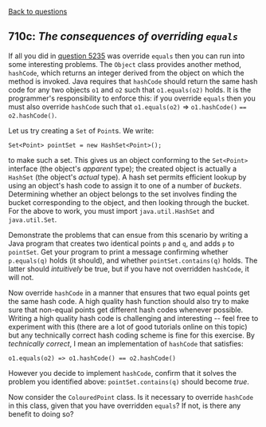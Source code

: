 [Back to questions](../../README.md)

## 710c: *The consequences of overriding `equals`*

If all you did in [question 5235](5235.md) was override `equals` then you can run into some interesting problems.
The `Object` class provides another method, `hashCode`, which returns an integer derived from the object on which the method is invoked.
Java requires that `hashCode` should return the same hash code for any two objects `o1` and `o2` such that
`o1.equals(o2)` holds.  It is the programmer's responsibility to enforce this: if you override `equals` then
you must also override `hashCode` such that `o1.equals(o2)` => `o1.hashCode()` `== o2.hashCode()`.

Let us try creating a `Set` of `Point`s.  We write:

```
Set<Point> pointSet = new HashSet<Point>();
```

to make such a set.  This gives us an object conforming to the `Set<Point>` interface (the object's
*apparent* type); the created object is actually a `HashSet` (the object's *actual* type).
A hash set permits efficient lookup by using an object's hash code to assign it to one of a number of *buckets*.
Determining whether an object belongs to the set involves finding the bucket corresponding to the object, and then
looking through the bucket.  For the above to work, you must import `java.util.HashSet` and `java.util.Set`.

Demonstrate the problems that can ensue from this scenario by writing a Java program that creates two identical points `p`
and `q`, and adds `p` to `pointSet`.  Get your program to print a message confirming whether `p.equals(q)`
holds (it should), and whether `pointSet.contains(q)` holds.  The latter should *intuitively* be true, but if you have not overridden
`hashCode`, it will not.

Now override `hashCode` in a manner that ensures that two equal points get the same hash code.  A high quality hash function should also try
to make sure that non-equal points get different hash codes whenever possible.  Writing a high quality hash code is challenging and interesting -- feel
free to experiment with this (there are a lot of good tutorials online on this topic) but any technically correct hash coding scheme is fine for this
exercise.  By *technically correct*, I mean an implementation of `hashCode` that satisfies:

```
o1.equals(o2) => o1.hashCode() == o2.hashCode()
```

However you decide to implement `hashCode`, confirm that it solves the problem you identified above: `pointSet.contains(q)` should
become *true*.

Now consider the `ColouredPoint` class.  Is it necessary to override `hashCode` in this class, given that
you have overridden `equals`?  If not, is there any benefit to doing so?